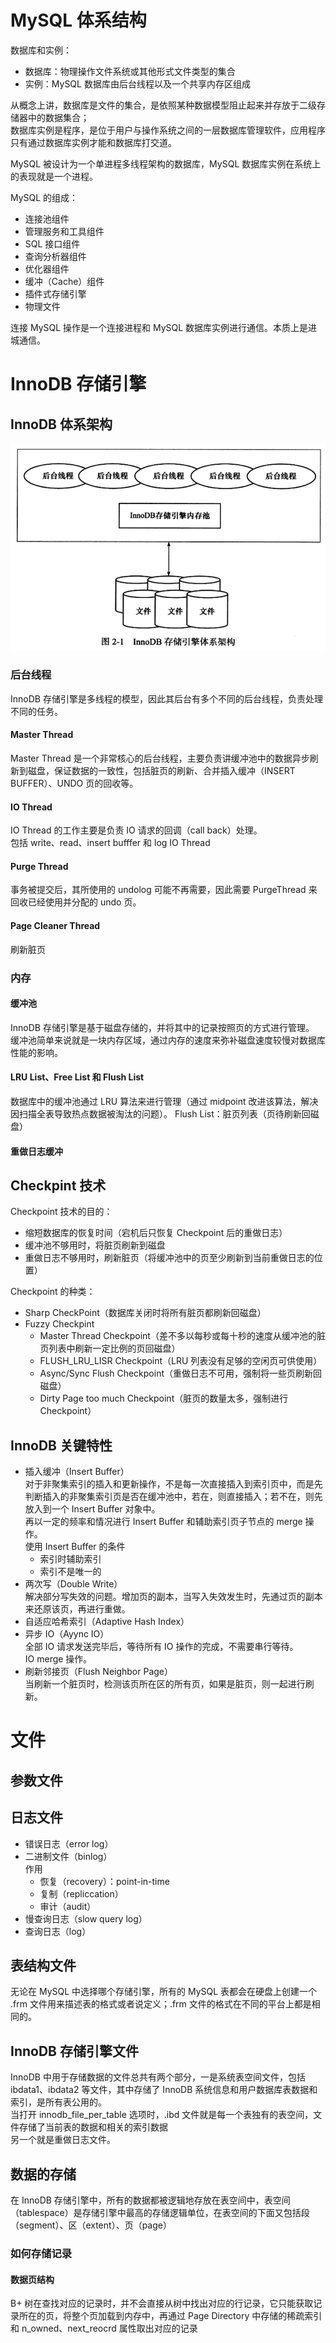 # MySQL 体系结构
数据库和实例：
* 数据库：物理操作文件系统或其他形式文件类型的集合
* 实例：MySQL 数据库由后台线程以及一个共享内存区组成  

从概念上讲，数据库是文件的集合，是依照某种数据模型阻止起来并存放于二级存储器中的数据集合；  
数据库实例是程序，是位于用户与操作系统之间的一层数据库管理软件，应用程序只有通过数据库实例才能和数据库打交道。 

MySQL 被设计为一个单进程多线程架构的数据库，MySQL 数据库实例在系统上的表现就是一个进程。

MySQL 的组成：
* 连接池组件
* 管理服务和工具组件
* SQL 接口组件
* 查询分析器组件
* 优化器组件
* 缓冲（Cache）组件
* 插件式存储引擎
* 物理文件

连接 MySQL 操作是一个连接进程和 MySQL 数据库实例进行通信。本质上是进城通信。

# InnoDB 存储引擎
## InnoDB 体系架构
![InnoDB 体系架构](https://github.com/GeorgeCh2/review-self/blob/master/img/InnoDB%202-1.png "InnoDB 存储引擎体系结构")
### 后台线程
InnoDB 存储引擎是多线程的模型，因此其后台有多个不同的后台线程，负责处理不同的任务。
#### Master Thread
Master Thread 是一个非常核心的后台线程，主要负责讲缓冲池中的数据异步刷新到磁盘，保证数据的一致性，包括脏页的刷新、合并插入缓冲（INSERT BUFFER）、UNDO 页的回收等。
#### IO Thread
IO Thread 的工作主要是负责 IO 请求的回调（call back）处理。  
包括 write、read、insert bufffer 和 log IO Thread
#### Purge Thread
事务被提交后，其所使用的 undolog 可能不再需要，因此需要 PurgeThread 来回收已经使用并分配的 undo 页。
#### Page Cleaner Thread
刷新脏页
### 内存
#### 缓冲池
InnoDB 存储引擎是基于磁盘存储的，并将其中的记录按照页的方式进行管理。  
缓冲池简单来说就是一块内存区域，通过内存的速度来弥补磁盘速度较慢对数据库性能的影响。
#### LRU List、Free List 和 Flush List
数据库中的缓冲池通过 LRU 算法来进行管理（通过 midpoint 改进该算法，解决因扫描全表导致热点数据被淘汰的问题）。
Flush List：脏页列表（页待刷新回磁盘）
#### 重做日志缓冲

## Checkpint 技术
Checkpoint 技术的目的：
* 缩短数据库的恢复时间（宕机后只恢复 Checkpoint 后的重做日志）
* 缓冲池不够用时，将脏页刷新到磁盘
* 重做日志不够用时，刷新脏页（将缓冲池中的页至少刷新到当前重做日志的位置）

Checkpoint 的种类：
* Sharp CheckPoint（数据库关闭时将所有脏页都刷新回磁盘）
* Fuzzy Checkpint
    * Master Thread Checkpoint（差不多以每秒或每十秒的速度从缓冲池的脏页列表中刷新一定比例的页回磁盘）
    * FLUSH_LRU_LISR Checkpoint（LRU 列表没有足够的空闲页可供使用）
    * Async/Sync Flush Checkpoint（重做日志不可用，强制将一些页刷新回磁盘）
    * Dirty Page too much Checkpoint（脏页的数量太多，强制进行 Checkpoint）

## InnoDB 关键特性
* 插入缓冲（Insert Buffer）  
    对于非聚集索引的插入和更新操作，不是每一次直接插入到索引页中，而是先判断插入的非聚集索引页是否在缓冲池中，若在，则直接插入；若不在，则先放入到一个 Insert Buffer 对象中。  
    再以一定的频率和情况进行 Insert Buffer 和辅助索引页子节点的 merge 操作。  
    使用 Insert Buffer 的条件
    * 索引时辅助索引
    * 索引不是唯一的
* 两次写（Double Write）  
  解决部分写失效的问题。增加页的副本，当写入失效发生时，先通过页的副本来还原该页，再进行重做。
* 自适应哈希索引（Adaptive Hash Index）
* 异步 IO（Ayync IO）  
  全部 IO 请求发送完毕后，等待所有 IO 操作的完成，不需要串行等待。  
  IO merge 操作。
* 刷新邻接页（Flush Neighbor Page）  
  当刷新一个脏页时，检测该页所在区的所有页，如果是脏页，则一起进行刷新。

# 文件
## 参数文件
## 日志文件
* 错误日志（error log）
* 二进制文件（binlog）  
    作用
    * 恢复（recovery）：point-in-time
    * 复制（repliccation）
    * 审计（audit）
* 慢查询日志（slow query log）
* 查询日志（log）
## 表结构文件
无论在 MySQL 中选择哪个存储引擎，所有的 MySQL 表都会在硬盘上创建一个 .frm 文件用来描述表的格式或者说定义；.frm 文件的格式在不同的平台上都是相同的。
## InnoDB 存储引擎文件
InnoDB 中用于存储数据的文件总共有两个部分，一是系统表空间文件，包括 ibdata1、ibdata2 等文件，其中存储了 InnoDB 系统信息和用户数据库表数据和索引，是所有表公用的。  
当打开 innodb_file_per_table 选项时，.ibd 文件就是每一个表独有的表空间，文件存储了当前表的数据和相关的索引数据  
另一个就是重做日志文件。

## 数据的存储
在 InnoDB 存储引擎中，所有的数据都被逻辑地存放在表空间中，表空间（tablespace）是存储引擎中最高的存储逻辑单位，在表空间的下面又包括段（segment）、区（extent）、页（page）
### 如何存储记录
#### 数据页结构
B+ 树在查找对应的记录时，并不会直接从树中找出对应的行记录，它只能获取记录所在的页，将整个页加载到内存中，再通过 Page Directory 中存储的稀疏索引和 n_owned、next_reocrd 属性取出对应的记录
